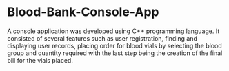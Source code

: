 # Blood-Bank-Console-App
A console application was developed using C++ programming language. It consisted of several features such as user registration, finding and displaying user records, placing order for blood vials by selecting the blood group and quantity required with the last step being the creation of the final bill for the vials placed.
